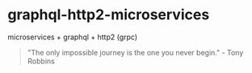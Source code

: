 # graphql-http2-microservices

microservices + graphql + http2 (grpc)

<!-- INSPIRATIONAL_QUOTE_START -->
> "The only impossible journey is the one you never begin." - Tony Robbins
<!-- INSPIRATIONAL_QUOTE_END -->
